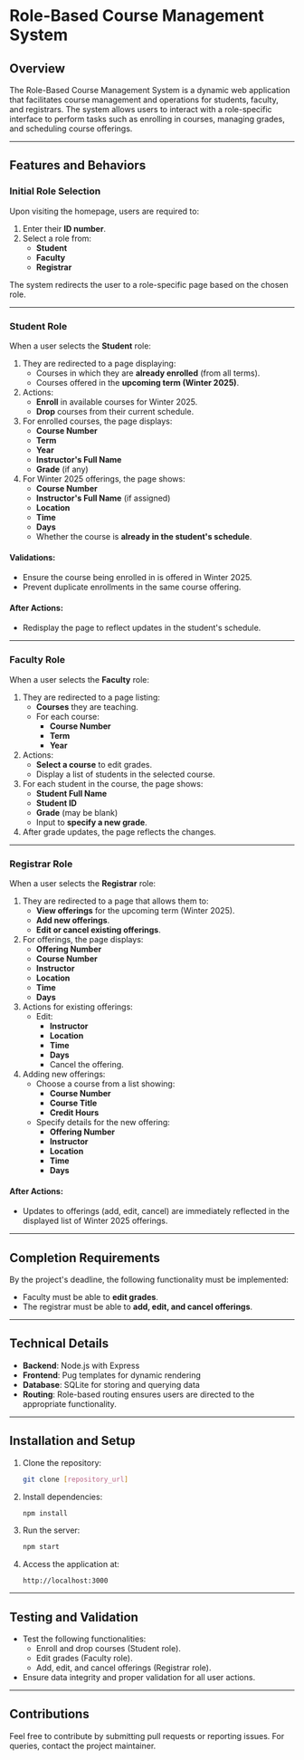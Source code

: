 # Role-Based Course Management System

## Overview

The Role-Based Course Management System is a dynamic web application that facilitates course management and operations for students, faculty, and registrars. The system allows users to interact with a role-specific interface to perform tasks such as enrolling in courses, managing grades, and scheduling course offerings.

---

## Features and Behaviors

### Initial Role Selection
Upon visiting the homepage, users are required to:
1. Enter their **ID number**.
2. Select a role from:
   - **Student**
   - **Faculty**
   - **Registrar**
   
The system redirects the user to a role-specific page based on the chosen role.

---

### **Student Role**
When a user selects the **Student** role:
1. They are redirected to a page displaying:
   - Courses in which they are **already enrolled** (from all terms).
   - Courses offered in the **upcoming term (Winter 2025)**.
2. Actions:
   - **Enroll** in available courses for Winter 2025.
   - **Drop** courses from their current schedule.
3. For enrolled courses, the page displays:
   - **Course Number**
   - **Term**
   - **Year**
   - **Instructor's Full Name**
   - **Grade** (if any)
4. For Winter 2025 offerings, the page shows:
   - **Course Number**
   - **Instructor's Full Name** (if assigned)
   - **Location**
   - **Time**
   - **Days**
   - Whether the course is **already in the student's schedule**.

#### Validations:
- Ensure the course being enrolled in is offered in Winter 2025.
- Prevent duplicate enrollments in the same course offering.

#### After Actions:
- Redisplay the page to reflect updates in the student's schedule.

---

### **Faculty Role**
When a user selects the **Faculty** role:
1. They are redirected to a page listing:
   - **Courses** they are teaching.
   - For each course:
     - **Course Number**
     - **Term**
     - **Year**
2. Actions:
   - **Select a course** to edit grades.
   - Display a list of students in the selected course.
3. For each student in the course, the page shows:
   - **Student Full Name**
   - **Student ID**
   - **Grade** (may be blank)
   - Input to **specify a new grade**.
4. After grade updates, the page reflects the changes.

---

### **Registrar Role**
When a user selects the **Registrar** role:
1. They are redirected to a page that allows them to:
   - **View offerings** for the upcoming term (Winter 2025).
   - **Add new offerings**.
   - **Edit or cancel existing offerings**.
2. For offerings, the page displays:
   - **Offering Number**
   - **Course Number**
   - **Instructor**
   - **Location**
   - **Time**
   - **Days**
3. Actions for existing offerings:
   - Edit:
     - **Instructor**
     - **Location**
     - **Time**
     - **Days**
     - Cancel the offering.
4. Adding new offerings:
   - Choose a course from a list showing:
     - **Course Number**
     - **Course Title**
     - **Credit Hours**
   - Specify details for the new offering:
     - **Offering Number**
     - **Instructor**
     - **Location**
     - **Time**
     - **Days**

#### After Actions:
- Updates to offerings (add, edit, cancel) are immediately reflected in the displayed list of Winter 2025 offerings.

---

## Completion Requirements
By the project's deadline, the following functionality must be implemented:
- Faculty must be able to **edit grades**.
- The registrar must be able to **add, edit, and cancel offerings**.

---

## Technical Details
- **Backend**: Node.js with Express
- **Frontend**: Pug templates for dynamic rendering
- **Database**: SQLite for storing and querying data
- **Routing**: Role-based routing ensures users are directed to the appropriate functionality.

---

## Installation and Setup
1. Clone the repository:
   ```bash
   git clone [repository_url]
   ```
2. Install dependencies:
   ```bash
   npm install
   ```
3. Run the server:
   ```bash
   npm start
   ```
4. Access the application at:
   ```
   http://localhost:3000
   ```

---

## Testing and Validation
- Test the following functionalities:
  - Enroll and drop courses (Student role).
  - Edit grades (Faculty role).
  - Add, edit, and cancel offerings (Registrar role).
- Ensure data integrity and proper validation for all user actions.

---

## Contributions
Feel free to contribute by submitting pull requests or reporting issues. For queries, contact the project maintainer.
